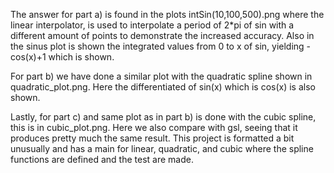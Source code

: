 The answer for part a) is found in the plots intSin(10,100,500).png where the linear interpolator, is used 
to interpolate a period of 2*pi of sin with a different amount of points to demonstrate the increased accuracy.
Also in the sinus plot is shown the integrated values from 0 to x of sin, yielding -cos(x)+1 which is shown.

For part b) we have done a similar plot with the quadratic spline shown in quadratic_plot.png.
Here the differentiated of sin(x) which is cos(x) is also shown. 

Lastly, for part c) and same plot as in part b) is done with the cubic spline, this is in cubic_plot.png.
Here we also compare with gsl, seeing that it produces pretty much the same result.
This project is formatted a bit unusually and has a main for linear, quadratic, and cubic where
the spline functions are defined and the test are made.